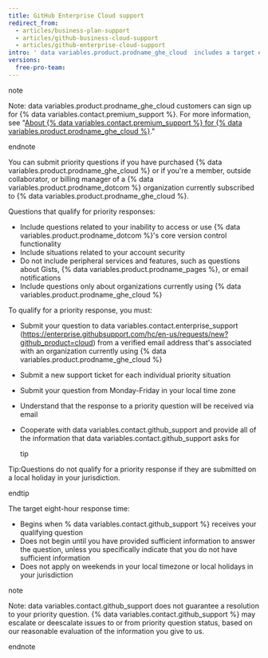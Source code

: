 ```yaml
---
title: GitHub Enterprise Cloud support
redirect_from:
  - articles/business-plan-support
  - articles/github-business-cloud-support
  - articles/github-enterprise-cloud-support
intro: ' data variables.product.prodname_ghe_cloud  includes a target eight-hour response time for priority support requests, Monday to Friday in your local time zone.'
versions:
  free-pro-team: 
---
```


 note 

Note:  data variables.product.prodname_ghe_cloud  customers can sign up for {% data variables.contact.premium_support %}. For more information, see "[About {% data variables.contact.premium_support %} for {% data variables.product.prodname_ghe_cloud %}](/articles/about-github-premium-support-for-github-enterprise-cloud)."

 endnote 

You can submit priority questions if you have purchased {% data variables.product.prodname_ghe_cloud %} or if you're a member, outside collaborator, or billing manager of a {% data variables.product.prodname_dotcom %} organization currently subscribed to {% data variables.product.prodname_ghe_cloud %}.

Questions that qualify for priority responses:
- Include questions related to your inability to access or use {% data variables.product.prodname_dotcom %}'s core version control functionality
- Include situations related to your account security
- Do not include peripheral services and features, such as questions about Gists, {% data variables.product.prodname_pages %}, or email notifications
- Include questions only about organizations currently using {% data variables.product.prodname_ghe_cloud %}

To qualify for a priority response, you must:
- Submit your question to data variables.contact.enterprise_support (https://enterprise.githubsupport.com/hc/en-us/requests/new?github_product=cloud) from a verified email address that's associated with an organization currently using {% data variables.product.prodname_ghe_cloud %}
- Submit a new support ticket for each individual priority situation
- Submit your question from Monday-Friday in your local time zone
- Understand that the response to a priority question will be received via email
- Cooperate with  data variables.contact.github_support  and provide all of the information that  data variables.contact.github_support  asks for

  tip 

Tip:Questions do not qualify for a priority response if they are submitted on a local holiday in your jurisdiction.

 endtip 

The target eight-hour response time:
- Begins when % data variables.contact.github_support %} receives your qualifying question
- Does not begin until you have provided sufficient information to answer the question, unless you specifically indicate that you do not have sufficient information
- Does not apply on weekends in your local timezone or local holidays in your jurisdiction

 note 

Note: data variables.contact.github_support  does not guarantee a resolution to your priority question. {% data variables.contact.github_support %} may escalate or deescalate issues to or from priority question status, based on our reasonable evaluation of the information you give to us.

   endnote 
